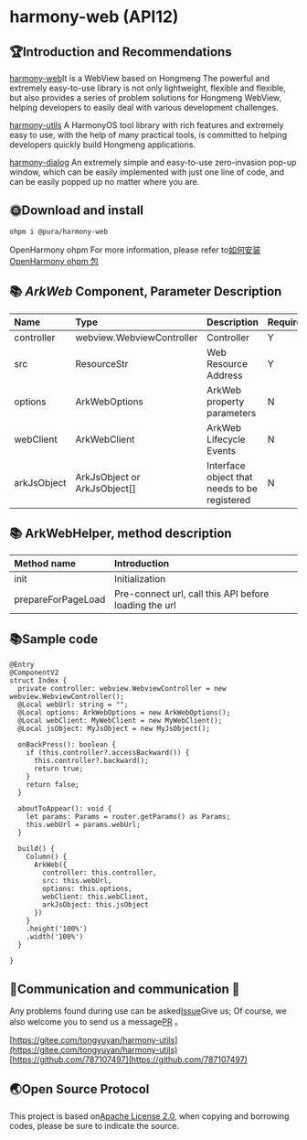 # harmony-web (API12)

## 🏆Introduction and Recommendations

[harmony-web](https://ohpm.openharmony.cn/#/cn/detail/@pura%2Fharmony-web)It is a WebView based on Hongmeng
The powerful and extremely easy-to-use library is not only lightweight, flexible and flexible, but also provides a series of problem solutions for Hongmeng WebView, helping developers to easily deal with various development challenges.

[harmony-utils](https://ohpm.openharmony.cn/#/cn/detail/@pura%2Fharmony-utils)
A HarmonyOS tool library with rich features and extremely easy to use, with the help of many practical tools, is committed to helping developers quickly build Hongmeng applications.

[harmony-dialog](https://ohpm.openharmony.cn/#/cn/detail/@pura%2Fharmony-dialog)
An extremely simple and easy-to-use zero-invasion pop-up window, which can be easily implemented with just one line of code, and can be easily popped up no matter where you are.

## 🌞Download and install

`ohpm i @pura/harmony-web`

OpenHarmony ohpm
For more information, please refer to[如何安装 OpenHarmony ohpm 包](https://ohpm.openharmony.cn/#/cn/help/downloadandinstall)
<br>


## 📚 ***ArkWeb*** Component, Parameter Description

| Name | Type | Description | Required |
|:------------|:----------------------------|:-------------|:-----|
| controller | webview.WebviewController | Controller | Y |
| src | ResourceStr | Web Resource Address | Y |
| options | ArkWebOptions | ArkWeb property parameters | N |
| webClient | ArkWebClient | ArkWeb Lifecycle Events | N |
| arkJsObject | ArkJsObject or ArkJsObject[] | Interface object that needs to be registered | N |

## 📚 ArkWebHelper, method description

| Method name | Introduction |
|:-------------------|:----------------------|
| init | Initialization |
| prepareForPageLoad | Pre-connect url, call this API before loading the url |

## 📚Sample code

```
@Entry
@ComponentV2
struct Index {
  private controller: webview.WebviewController = new webview.WebviewController();
  @Local webUrl: string = "";
  @Local options: ArkWebOptions = new ArkWebOptions();
  @Local webClient: MyWebClient = new MyWebClient();
  @Local jsObject: MyJsObject = new MyJsObject();

  onBackPress(): boolean {
    if (this.controller?.accessBackward()) {
      this.controller?.backward();
      return true;
    }
    return false;
  }

  aboutToAppear(): void {
    let params: Params = router.getParams() as Params;
    this.webUrl = params.webUrl;
  }

  build() {
    Column() {
      ArkWeb({
        controller: this.controller,
        src: this.webUrl,
        options: this.options,
        webClient: this.webClient,
        arkJsObject: this.jsObject
      })
    }
    .height('100%')
    .width('100%')
  }

}
```

## 🍎Communication and communication 🙏

Any problems found during use can be asked[Issue](https://gitee.com/tongyuyan/harmony-utils/issues)Give us;
Of course, we also welcome you to send us a message[PR](https://gitee.com/tongyuyan/harmony-utils/pulls) 。

[https://gitee.com/tongyuyan/harmony-utils](https://gitee.com/tongyuyan/harmony-utils)   
[https://github.com/787107497](https://github.com/787107497)


## 🌏Open Source Protocol

This project is based on[Apache License 2.0](https://www.apache.org/licenses/LICENSE-2.0.html), when copying and borrowing codes, please be sure to indicate the source.
